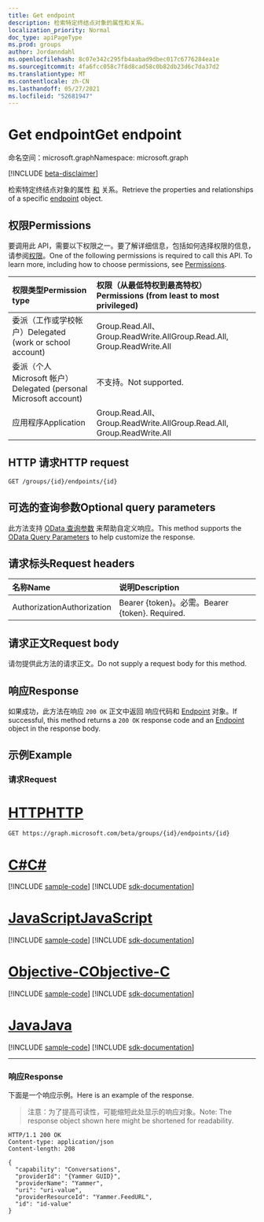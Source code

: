 ```yaml
---
title: Get endpoint
description: 检索特定终结点对象的属性和关系。
localization_priority: Normal
doc_type: apiPageType
ms.prod: groups
author: Jordanndahl
ms.openlocfilehash: 8c07e342c295fb4aabad9dbec017c6776284ea1e
ms.sourcegitcommit: 4fa6fcc058c7f8d8cad58c0b82db23d6c7da37d2
ms.translationtype: MT
ms.contentlocale: zh-CN
ms.lasthandoff: 05/27/2021
ms.locfileid: "52681947"
---
```

# <a name="get-endpoint"></a><span data-ttu-id="0e42d-103">Get endpoint</span><span class="sxs-lookup"><span data-stu-id="0e42d-103">Get endpoint</span></span>

<span data-ttu-id="0e42d-104">命名空间：microsoft.graph</span><span class="sxs-lookup"><span data-stu-id="0e42d-104">Namespace: microsoft.graph</span></span>

[!INCLUDE [beta-disclaimer](../../includes/beta-disclaimer.md)]

<span data-ttu-id="0e42d-105">检索特定终结点对象的属性 [和](../resources/endpoint.md) 关系。</span><span class="sxs-lookup"><span data-stu-id="0e42d-105">Retrieve the properties and relationships of a specific [endpoint](../resources/endpoint.md) object.</span></span>

## <a name="permissions"></a><span data-ttu-id="0e42d-106">权限</span><span class="sxs-lookup"><span data-stu-id="0e42d-106">Permissions</span></span>
<span data-ttu-id="0e42d-p101">要调用此 API，需要以下权限之一。要了解详细信息，包括如何选择权限的信息，请参阅[权限](/graph/permissions-reference)。</span><span class="sxs-lookup"><span data-stu-id="0e42d-p101">One of the following permissions is required to call this API. To learn more, including how to choose permissions, see [Permissions](/graph/permissions-reference).</span></span>


|<span data-ttu-id="0e42d-109">权限类型</span><span class="sxs-lookup"><span data-stu-id="0e42d-109">Permission type</span></span>      | <span data-ttu-id="0e42d-110">权限（从最低特权到最高特权）</span><span class="sxs-lookup"><span data-stu-id="0e42d-110">Permissions (from least to most privileged)</span></span>              |
|:--------------------|:---------------------------------------------------------|
|<span data-ttu-id="0e42d-111">委派（工作或学校帐户）</span><span class="sxs-lookup"><span data-stu-id="0e42d-111">Delegated (work or school account)</span></span> | <span data-ttu-id="0e42d-112">Group.Read.All、Group.ReadWrite.All</span><span class="sxs-lookup"><span data-stu-id="0e42d-112">Group.Read.All, Group.ReadWrite.All</span></span>    |
|<span data-ttu-id="0e42d-113">委派（个人 Microsoft 帐户）</span><span class="sxs-lookup"><span data-stu-id="0e42d-113">Delegated (personal Microsoft account)</span></span> | <span data-ttu-id="0e42d-114">不支持。</span><span class="sxs-lookup"><span data-stu-id="0e42d-114">Not supported.</span></span>    |
|<span data-ttu-id="0e42d-115">应用程序</span><span class="sxs-lookup"><span data-stu-id="0e42d-115">Application</span></span> | <span data-ttu-id="0e42d-116">Group.Read.All、Group.ReadWrite.All</span><span class="sxs-lookup"><span data-stu-id="0e42d-116">Group.Read.All, Group.ReadWrite.All</span></span> |

## <a name="http-request"></a><span data-ttu-id="0e42d-117">HTTP 请求</span><span class="sxs-lookup"><span data-stu-id="0e42d-117">HTTP request</span></span>
<!-- { "blockType": "ignored" } -->
```http
GET /groups/{id}/endpoints/{id}
```
## <a name="optional-query-parameters"></a><span data-ttu-id="0e42d-118">可选的查询参数</span><span class="sxs-lookup"><span data-stu-id="0e42d-118">Optional query parameters</span></span>
<span data-ttu-id="0e42d-119">此方法支持 [OData 查询参数](/graph/query-parameters) 来帮助自定义响应。</span><span class="sxs-lookup"><span data-stu-id="0e42d-119">This method supports the [OData Query Parameters](/graph/query-parameters) to help customize the response.</span></span>

## <a name="request-headers"></a><span data-ttu-id="0e42d-120">请求标头</span><span class="sxs-lookup"><span data-stu-id="0e42d-120">Request headers</span></span>
| <span data-ttu-id="0e42d-121">名称</span><span class="sxs-lookup"><span data-stu-id="0e42d-121">Name</span></span>      |<span data-ttu-id="0e42d-122">说明</span><span class="sxs-lookup"><span data-stu-id="0e42d-122">Description</span></span>|
|:----------|:----------|
| <span data-ttu-id="0e42d-123">Authorization</span><span class="sxs-lookup"><span data-stu-id="0e42d-123">Authorization</span></span>  | <span data-ttu-id="0e42d-p102">Bearer {token}。必需。</span><span class="sxs-lookup"><span data-stu-id="0e42d-p102">Bearer {token}. Required.</span></span>|

## <a name="request-body"></a><span data-ttu-id="0e42d-126">请求正文</span><span class="sxs-lookup"><span data-stu-id="0e42d-126">Request body</span></span>
<span data-ttu-id="0e42d-127">请勿提供此方法的请求正文。</span><span class="sxs-lookup"><span data-stu-id="0e42d-127">Do not supply a request body for this method.</span></span>

## <a name="response"></a><span data-ttu-id="0e42d-128">响应</span><span class="sxs-lookup"><span data-stu-id="0e42d-128">Response</span></span>

<span data-ttu-id="0e42d-129">如果成功，此方法在响应 `200 OK` 正文中返回 响应代码和 [Endpoint](../resources/endpoint.md) 对象。</span><span class="sxs-lookup"><span data-stu-id="0e42d-129">If successful, this method returns a `200 OK` response code and an [Endpoint](../resources/endpoint.md) object in the response body.</span></span>
## <a name="example"></a><span data-ttu-id="0e42d-130">示例</span><span class="sxs-lookup"><span data-stu-id="0e42d-130">Example</span></span>
### <a name="request"></a><span data-ttu-id="0e42d-131">请求</span><span class="sxs-lookup"><span data-stu-id="0e42d-131">Request</span></span>


# <a name="http"></a>[<span data-ttu-id="0e42d-132">HTTP</span><span class="sxs-lookup"><span data-stu-id="0e42d-132">HTTP</span></span>](#tab/http)
<!-- {
  "blockType": "request",
  "name": "get_endpoint"
}-->
```msgraph-interactive
GET https://graph.microsoft.com/beta/groups/{id}/endpoints/{id}
```
# <a name="c"></a>[<span data-ttu-id="0e42d-133">C#</span><span class="sxs-lookup"><span data-stu-id="0e42d-133">C#</span></span>](#tab/csharp)
[!INCLUDE [sample-code](../includes/snippets/csharp/get-endpoint-csharp-snippets.md)]
[!INCLUDE [sdk-documentation](../includes/snippets/snippets-sdk-documentation-link.md)]

# <a name="javascript"></a>[<span data-ttu-id="0e42d-134">JavaScript</span><span class="sxs-lookup"><span data-stu-id="0e42d-134">JavaScript</span></span>](#tab/javascript)
[!INCLUDE [sample-code](../includes/snippets/javascript/get-endpoint-javascript-snippets.md)]
[!INCLUDE [sdk-documentation](../includes/snippets/snippets-sdk-documentation-link.md)]

# <a name="objective-c"></a>[<span data-ttu-id="0e42d-135">Objective-C</span><span class="sxs-lookup"><span data-stu-id="0e42d-135">Objective-C</span></span>](#tab/objc)
[!INCLUDE [sample-code](../includes/snippets/objc/get-endpoint-objc-snippets.md)]
[!INCLUDE [sdk-documentation](../includes/snippets/snippets-sdk-documentation-link.md)]

# <a name="java"></a>[<span data-ttu-id="0e42d-136">Java</span><span class="sxs-lookup"><span data-stu-id="0e42d-136">Java</span></span>](#tab/java)
[!INCLUDE [sample-code](../includes/snippets/java/get-endpoint-java-snippets.md)]
[!INCLUDE [sdk-documentation](../includes/snippets/snippets-sdk-documentation-link.md)]

---

### <a name="response"></a><span data-ttu-id="0e42d-137">响应</span><span class="sxs-lookup"><span data-stu-id="0e42d-137">Response</span></span>
<span data-ttu-id="0e42d-138">下面是一个响应示例。</span><span class="sxs-lookup"><span data-stu-id="0e42d-138">Here is an example of the response.</span></span>
><span data-ttu-id="0e42d-139">注意：为了提高可读性，可能缩短此处显示的响应对象。</span><span class="sxs-lookup"><span data-stu-id="0e42d-139">Note: The response object shown here might be shortened for readability.</span></span>
<!-- {
  "blockType": "response",
  "truncated": true,
  "@odata.type": "microsoft.graph.endpoint"
} -->
```http
HTTP/1.1 200 OK
Content-type: application/json
Content-length: 208

{
  "capability": "Conversations",
  "providerId": "{Yammer GUID}",
  "providerName": "Yammer",
  "uri": "uri-value",
  "providerResourceId": "Yammer.FeedURL",
  "id": "id-value"
}
```

<!-- uuid: 8fcb5dbc-d5aa-4681-8e31-b001d5168d79
2015-10-25 14:57:30 UTC -->
<!--
{
  "type": "#page.annotation",
  "description": "Get Endpoint",
  "keywords": "",
  "section": "documentation",
  "tocPath": "",
  "suppressions": [
  ]
}
-->
